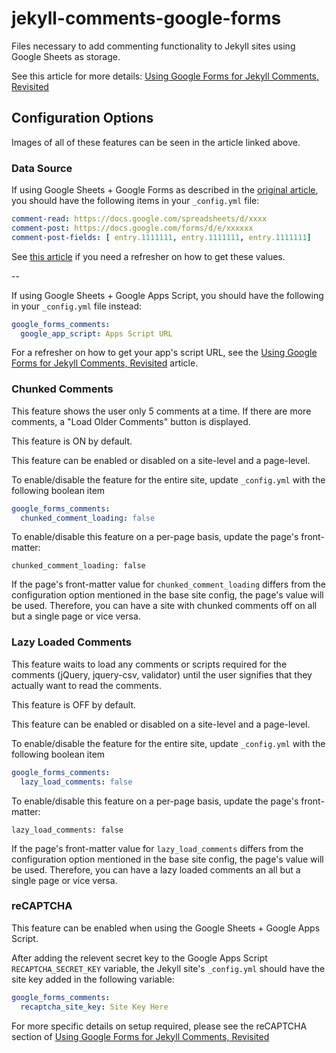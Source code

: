 # jekyll-comments-google-forms

Files necessary to add commenting functionality to Jekyll sites using Google Sheets as storage.

See this article for more details: [Using Google Forms for Jekyll Comments, Revisited]

## Configuration Options

Images of all of these features can be seen in the article linked above.

### Data Source

If using Google Sheets + Google Forms as described in the [original article], you should have the following items in your `_config.yml` file:

```yml
comment-read: https://docs.google.com/spreadsheets/d/xxxx
comment-post: https://docs.google.com/forms/d/e/xxxxxx
comment-post-fields: [ entry.1111111, entry.1111111, entry.1111111]
```
See [this article] if you need a refresher on how to get these values.

--

If using Google Sheets + Google Apps Script, you should have the following in your `_config.yml` file instead:
```yml
google_forms_comments:
  google_app_script: Apps Script URL
```
For a refresher on how to get your app's script URL, see the [Using Google Forms for Jekyll Comments, Revisited] article.

### Chunked Comments

This feature shows the user only 5 comments at a time. If there are more comments, a "Load Older Comments" button is displayed.

This feature is ON by default.

This feature can be enabled or disabled on a site-level and a page-level.

To enable/disable the feature for the entire site, update `_config.yml` with the following boolean item
```yml
google_forms_comments:
  chunked_comment_loading: false
```
To enable/disable this feature on a per-page basis, update the page's front-matter:
```
chunked_comment_loading: false
```

If the page's front-matter value for `chunked_comment_loading` differs from the configuration option mentioned in the base site config, the page's value will be used. Therefore, you can have a site with chunked comments off on all but a single page or vice versa.

### Lazy Loaded Comments

This feature waits to load any comments or scripts required for the comments (jQuery, jquery-csv, validator) until the user signifies that they actually want to read the comments.

This feature is OFF by default.

This feature can be enabled or disabled on a site-level and a page-level.

To enable/disable the feature for the entire site, update `_config.yml` with the following boolean item
```yml
google_forms_comments:
  lazy_load_comments: false
```
To enable/disable this feature on a per-page basis, update the page's front-matter:
```
lazy_load_comments: false
```

If the page's front-matter value for `lazy_load_comments` differs from the configuration option mentioned in the base site config, the page's value will be used. Therefore, you can have a lazy loaded comments an all but a single page or vice versa.

### reCAPTCHA

This feature can be enabled when using the Google Sheets + Google Apps Script. 

After adding the relevent secret key to the Google Apps Script `RECAPTCHA_SECRET_KEY` variable, the Jekyll site's `_config.yml` should have the site key added in the following variable:
```yml
google_forms_comments:
  recaptcha_site_key: Site Key Here
```

For more specific details on setup required, please see the reCAPTCHA section of [Using Google Forms for Jekyll Comments, Revisited]


[Using Google Forms for Jekyll Comments, Revisited]: https://jdvp.me/articles/Google-Forms-Jekyll-Comments-Revisited
[original article]: https://jdvp.me/articles/Google-Forms-Jekyll-Comments
[this article]: https://jdvp.me/articles/Google-Forms-Jekyll-Comments
